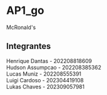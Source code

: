 # AP1_go
McRonald's

## Integrantes
Henrique Dantas - 202208818609   
Hudson Assumpcao - 202208385362   
Lucas Muniz - 202208555391   
Luigi Cardoso - 202304419108   
Lukas Chaves - 202309057981  
